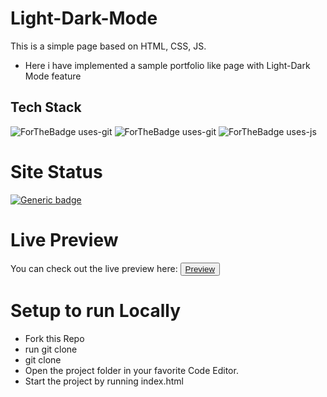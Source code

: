 <h1>Light-Dark-Mode</h1>
This is a simple page based on HTML, CSS, JS.

- Here i have implemented a sample portfolio like page with Light-Dark Mode feature

## Tech Stack

![ForTheBadge uses-git](https://forthebadge.com/images/badges/made-with-javascript.svg)
![ForTheBadge uses-git](https://forthebadge.com/images/badges/uses-html.svg)
![ForTheBadge uses-js](https://forthebadge.com/images/badges/uses-css.svg)

<h1>Site Status</h1>

[![Generic badge](https://img.shields.io/badge/Deployment-Success-green.svg)](https://shields.io/)

<h1>Live Preview</h1>

You can check out the live preview here: <button><a href="https://daniellivingston32.github.io/Light-Dark-Mode/">Preview</a></button>

<h1>Setup to run Locally</h1>

- Fork this Repo
- run git clone
- git clone <your-github-repo-link>
- Open the project folder in your favorite Code Editor.
- Start the project by running index.html
